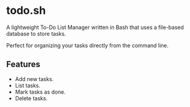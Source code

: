# todo.sh

A lightweight To-Do List Manager written in Bash that uses a file-based database to store tasks.

Perfect for organizing your tasks directly from the command line.

## Features

- Add new tasks.
- List tasks.
- Mark tasks as done.
- Delete tasks.

